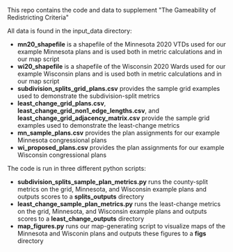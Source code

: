 This repo contains the code and data to supplement "The Gameability of Redistricting Criteria"


All data is found in the input_data directory: 
- **mn20_shapefile** is a shapefile of the Minnesota 2020 VTDs used for our example Minnesota plans and is used both in metric calculations and in our map script
- **wi20_shapefile** is a shapefile of the Wisconsin 2020 Wards used for our example Wisconsin plans and is used both in metric calculations and in our map script
- **subdivision_splits_grid_plans.csv** provides the sample grid examples used to demonstrate the subdivision-split metrics
- **least_change_grid_plans.csv**, **least_change_grid_non1_edge_lengths.csv**, and **least_change_grid_adjacency_matrix.csv** provide the sample grid examples used to demonstrate the least-change metrics
- **mn_sample_plans.csv** provides the plan assignments for our example Minnesota congressional plans 
- **wi_proposed_plans.csv** provides the plan assignments for our example Wisconsin congressional plans 

The code is run in three different python scripts:
- **subdivision_splits_sample_plan_metrics.py** runs the county-split metrics on the grid, Minnesota, and Wisconsin example plans and outputs scores to a **splits_outputs** directory
- **least_change_sample_plan_metrics.py** runs the least-change metrics on the grid, Minnesota, and Wisconsin example plans and outputs scores to a **least_change_outputs** directory
- **map_figures.py** runs our map-generating script to visualize maps of the Minnesota and Wisconin plans and outputs these figures to a **figs** directory
